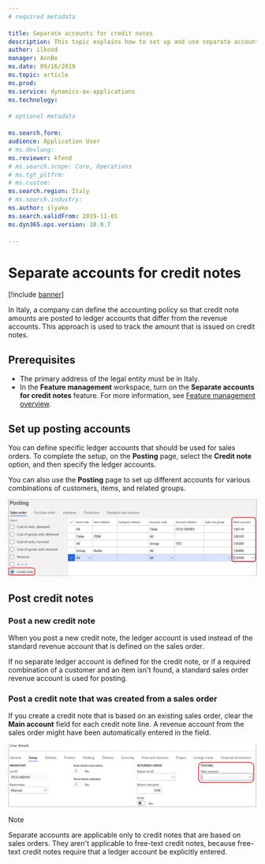 ```yaml
---
# required metadata

title: Separate accounts for credit notes
description: This topic explains how to set up and use separate accounts for credit notes.
author: ilkond
manager: AnnBe
ms.date: 09/16/2019
ms.topic: article
ms.prod: 
ms.service: dynamics-ax-applications
ms.technology: 

# optional metadata

ms.search.form: 
audience: Application User
# ms.devlang: 
ms.reviewer: kfend
# ms.search.scope: Core, Operations
# ms.tgt_pltfrm: 
# ms.custom: 
ms.search.region: Italy
# ms.search.industry: 
ms.author: ilyako
ms.search.validFrom: 2019-11-01
ms.dyn365.ops.version: 10.0.7

---
```


# Separate accounts for credit notes

[!include [banner](../includes/banner.md)]

In Italy, a company can define the accounting policy so that credit note amounts are posted to ledger accounts that differ from the revenue accounts. This approach is used to track the amount that is issued on credit notes.

## Prerequisites

- The primary address of the legal entity must be in Italy.
- In the **Feature management** workspace, turn on the **Separate accounts for credit notes** feature. For more information, see [Feature management overview](../../fin-and-ops/get-started/feature-management/feature-management-overview.md).

## Set up posting accounts

You can define specific ledger accounts that should be used for sales orders. To complete the setup, on the **Posting** page, select the **Credit note** option, and then specify the ledger accounts.

You can also use the **Posting** page to set up different accounts for various combinations of customers, items, and related groups.

![Posting accounts setup](media/emea-ita-exil-separate-account-credit-pic1.jpg)

## Post credit notes

### Post a new credit note

When you post a new credit note, the ledger account is used instead of the standard revenue account that is defined on the sales order.

If no separate ledger account is defined for the credit note, or if a required combination of a customer and an item isn't found, a standard sales order revenue account is used for posting.

### Post a credit note that was created from a sales order

If you create a credit note that is based on an existing sales order, clear the **Main account** field for each credit note line. A revenue account from the sales order might have been automatically entered in the field.

![Clearing the main account](media/emea-ita-exil-separate-account-credit-pic2.jpg)

> [!NOTE]
> Separate accounts are applicable only to credit notes that are based on sales orders. They aren't applicable to free-text credit notes, because free-text credit notes require that a ledger account be explicitly entered.
